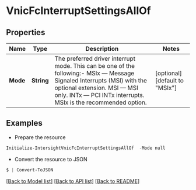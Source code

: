 # VnicFcInterruptSettingsAllOf
## Properties

Name | Type | Description | Notes
------------ | ------------- | ------------- | -------------
**Mode** | **String** | The preferred driver interrupt mode. This can be one of the following:- MSIx — Message Signaled Interrupts (MSI) with the optional extension. MSI   — MSI only. INTx  — PCI INTx interrupts. MSIx is the recommended option. | [optional] [default to "MSIx"]

## Examples

- Prepare the resource
```powershell
Initialize-IntersightVnicFcInterruptSettingsAllOf  -Mode null
```

- Convert the resource to JSON
```powershell
$ | Convert-ToJSON
```

[[Back to Model list]](../README.md#documentation-for-models) [[Back to API list]](../README.md#documentation-for-api-endpoints) [[Back to README]](../README.md)

